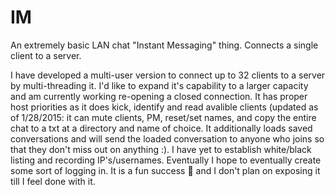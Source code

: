 IM
==

An extremely basic LAN chat "Instant Messaging" thing. Connects a single
client to a server.

I have developed a multi-user version to connect up to 32 clients to a server
by multi-threading it. I'd like to expand it's capability to a larger capacity
and am currently working re-opening a closed connection. It has proper host
priorities as it does kick, identify and read avalible clients (updated as 
of 1/28/2015: it can mute clients, PM, reset/set names, and copy the entire
chat to a txt at a directory and name of choice. It additionally loads saved
conversations and will send the loaded conversation to anyone who joins so that
they don't miss out on anything :). I have yet to establish white/black listing
and recording IP's/usernames. Eventually I hope to eventually create some sort
of logging in. It is a fun success :tada: and I don't plan on exposing it till I 
feel done with it.
